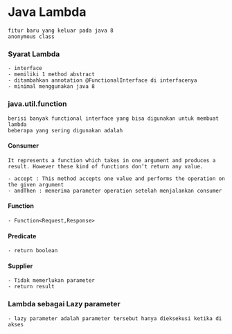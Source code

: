 

# Java Lambda
    fitur baru yang keluar pada java 8
    anonymous class

### Syarat Lambda
    - interface
    - memiliki 1 method abstract
    - ditambahkan annotation @FunctionalInterface di interfacenya
    - minimal menggunakan java 8


### java.util.function
    berisi banyak functional interface yang bisa digunakan untuk membuat lambda
    beberapa yang sering digunakan adalah
#### Consumer
    It represents a function which takes in one argument and produces a result. However these kind of functions don’t return any value.
    
    - accept : This method accepts one value and performs the operation on the given argument
    - andThen : menerima parameter operation setelah menjalankan consumer 

#### Function
    - Function<Request,Response>

#### Predicate
    - return boolean

#### Supplier
    - Tidak memerlukan parameter
    - return result

### Lambda sebagai Lazy parameter
    - lazy parameter adalah parameter tersebut hanya dieksekusi ketika di akses


    

